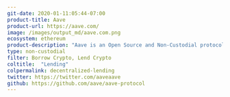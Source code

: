 ```yaml
---
git-date: 2020-01-11:05:44-07:00
product-title: Aave
product-url: https://aave.com/
image: /images/output_md/aave.com.png
ecosystem: ethereum
product-description: "Aave is an Open Source and Non-Custodial protocol to earn interest on deposits & borrow assets."
type: non-custodial
filter: Borrow Crypto, Lend Crypto
coltitle:  "Lending"
colpermalink: decentralized-lending
twitter: https://twitter.com/aaveaave
github: https://github.com/aave/aave-protocol
---
```

